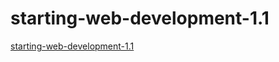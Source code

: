 # starting-web-development-1.1
[starting-web-development-1.1](https://deborahpizzichillo.github.io/starting-web-development-1.1/)
